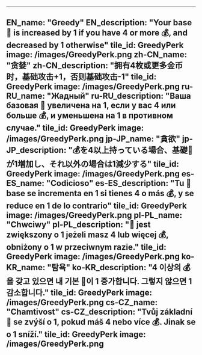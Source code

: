 ---

EN_name: "Greedy"
EN_description: "Your base 🔸 is increased by 1 if you have 4 or more 💰, and decreased by 1 otherwise"
tile_id: GreedyPerk
image: /images/GreedyPerk.png
zh-CN_name: "贪婪"
zh-CN_description: "拥有4枚或更多金币时，基础攻击+1，否则基础攻击-1"
tile_id: GreedyPerk
image: /images/GreedyPerk.png
ru-RU_name: "Жадный"
ru-RU_description: "Ваша базовая 🔸 увеличена на 1, если у вас 4 или больше 💰, и уменьшена на 1 в противном случае."
tile_id: GreedyPerk
image: /images/GreedyPerk.png
jp-JP_name: "貪欲"
jp-JP_description: "💰を4以上持っている場合、基礎🔸が1増加し、それ以外の場合は1減少する"
tile_id: GreedyPerk
image: /images/GreedyPerk.png
es-ES_name: "Codicioso"
es-ES_description: "Tu 🔸 base se incrementa en 1 si tienes 4 o más 💰, y se reduce en 1 de lo contrario"
tile_id: GreedyPerk
image: /images/GreedyPerk.png
pl-PL_name: "Chwciwy"
pl-PL_description: "🔸 jest zwiększony o 1 jeżeli masz 4 lub więcej 💰, obniżony o 1 w przeciwnym razie."
tile_id: GreedyPerk
image: /images/GreedyPerk.png
ko-KR_name: "탐욕"
ko-KR_description: "4 이상의 💰을 갖고 있으면 내 기본 🔸이 1 증가합니다. 그렇지 않으면 1 감소합니다."
tile_id: GreedyPerk
image: /images/GreedyPerk.png
cs-CZ_name: "Chamtivost"
cs-CZ_description: "Tvůj základní 🔸 se zvýší o 1, pokud máš 4 nebo více 💰. Jinak se o 1 sníží."
tile_id: GreedyPerk
image: /images/GreedyPerk.png
---
